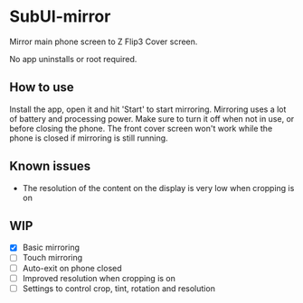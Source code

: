 # SubUI-mirror
Mirror main phone screen to Z Flip3 Cover screen.

No app uninstalls or root required.

## How to use
Install the app, open it and hit 'Start' to start mirroring. 
Mirroring uses a lot of battery and processing power. 
Make sure to turn it off when not in use, or before closing the phone.
The front cover screen won't work while the phone is closed if mirroring is still running.

## Known issues
- The resolution of the content on the display is very low when cropping is on

## WIP
- [x] Basic mirroring
- [ ] Touch mirroring
- [ ] Auto-exit on phone closed
- [ ] Improved resolution when cropping is on
- [ ] Settings to control crop, tint, rotation and resolution
